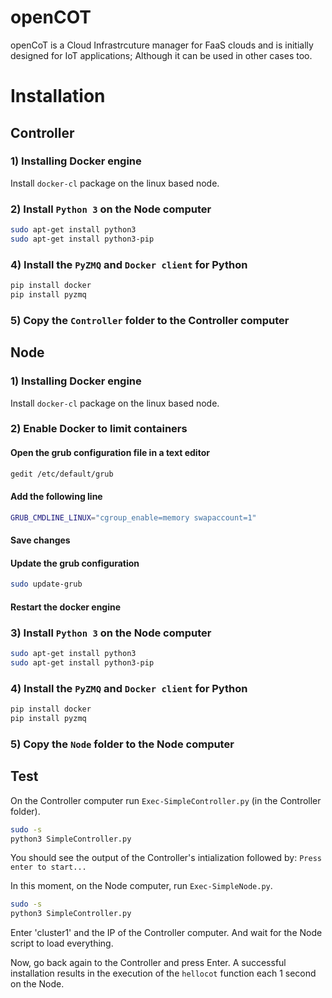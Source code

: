 # openCOT

openCoT is a Cloud Infrastrcuture manager for FaaS clouds and is initially designed for IoT applications; Although it can be used in other cases too.


# Installation
## Controller

### 1) Installing Docker engine
Install ```docker-cl``` package on the linux based node.

### 2) Install ```Python 3``` on the Node computer
``` bash
sudo apt-get install python3
sudo apt-get install python3-pip
```

### 4) Install the ```PyZMQ``` and ```Docker client``` for Python
```bash
pip install docker
pip install pyzmq
```

### 5) Copy the ```Controller``` folder to the Controller computer



## Node

### 1) Installing Docker engine
Install ```docker-cl``` package on the linux based node.

### 2) Enable Docker to limit containers

#### Open the grub configuration file in a text editor
``` bash
gedit /etc/default/grub
```
#### Add the following line
``` bash
GRUB_CMDLINE_LINUX="cgroup_enable=memory swapaccount=1"
```
#### Save changes
#### Update the grub configuration
``` bash
sudo update-grub
```
#### Restart the docker engine

### 3) Install ```Python 3``` on the Node computer
```bash
sudo apt-get install python3
sudo apt-get install python3-pip
```

### 4) Install the ```PyZMQ``` and ```Docker client``` for Python
```bash
pip install docker
pip install pyzmq
```

### 5) Copy the ``Node`` folder to the Node computer

## Test

On the Controller computer run ```Exec-SimpleController.py``` (in the Controller folder).

```bash
sudo -s
python3 SimpleController.py
```
You should see the output of the Controller's intialization followed by:
```Press enter to start...```

In this moment, on the Node computer, run ```Exec-SimpleNode.py```.
```bash
sudo -s
python3 SimpleController.py
```

Enter 'cluster1' and the IP of the Controller computer. And wait for the Node script to load everything.

Now, go back again to the Controller and press Enter. A successful installation results in the execution of the ```hellocot``` function each 1 second on the Node.
